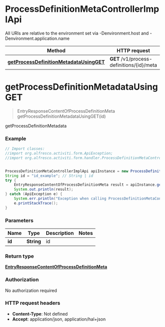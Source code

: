 # ProcessDefinitionMetaControllerImplApi

All URIs are relative to the environment set via -Denvironment.host and -Denvironment.application.name

Method | HTTP request | Description
------------- | ------------- | -------------
[**getProcessDefinitionMetadataUsingGET**](ProcessDefinitionMetaControllerImplApi.md#getProcessDefinitionMetadataUsingGET) | **GET** /v1/process-definitions/{id}/meta | getProcessDefinitionMetadata

<a name="getProcessDefinitionMetadataUsingGET"></a>
# **getProcessDefinitionMetadataUsingGET**
> EntryResponseContentOfProcessDefinitionMeta getProcessDefinitionMetadataUsingGET(id)

getProcessDefinitionMetadata

### Example
```java
// Import classes:
//import org.alfresco.activiti.form.ApiException;
//import org.alfresco.activiti.form.handler.ProcessDefinitionMetaControllerImplApi;


ProcessDefinitionMetaControllerImplApi apiInstance = new ProcessDefinitionMetaControllerImplApi();
String id = "id_example"; // String | id
try {
    EntryResponseContentOfProcessDefinitionMeta result = apiInstance.getProcessDefinitionMetadataUsingGET(id);
    System.out.println(result);
} catch (ApiException e) {
    System.err.println("Exception when calling ProcessDefinitionMetaControllerImplApi#getProcessDefinitionMetadataUsingGET");
    e.printStackTrace();
}
```

### Parameters

Name | Type | Description  | Notes
------------- | ------------- | ------------- | -------------
 **id** | **String**| id |

### Return type

[**EntryResponseContentOfProcessDefinitionMeta**](EntryResponseContentOfProcessDefinitionMeta.md)

### Authorization

No authorization required

### HTTP request headers

 - **Content-Type**: Not defined
 - **Accept**: application/json, application/hal+json

